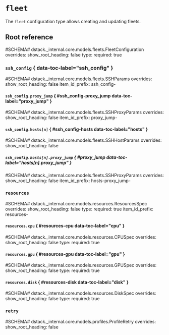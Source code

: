# `fleet`

The `fleet` configuration type allows creating and updating fleets.

## Root reference

#SCHEMA# dstack._internal.core.models.fleets.FleetConfiguration
    overrides:
      show_root_heading: false
      type:
        required: true

### `ssh_config` { data-toc-label="ssh_config" }

#SCHEMA# dstack._internal.core.models.fleets.SSHParams
    overrides:
      show_root_heading: false
      item_id_prefix: ssh_config-

#### `ssh_config.proxy_jump` { #ssh_config-proxy_jump data-toc-label="proxy_jump" }

#SCHEMA# dstack._internal.core.models.fleets.SSHProxyParams
    overrides:
      show_root_heading: false
      item_id_prefix: proxy_jump-

#### `ssh_config.hosts[n]` { #ssh_config-hosts data-toc-label="hosts" }

#SCHEMA# dstack._internal.core.models.fleets.SSHHostParams
    overrides:
      show_root_heading: false

##### `ssh_config.hosts[n].proxy_jump` { #proxy_jump data-toc-label="hosts[n].proxy_jump" }

#SCHEMA# dstack._internal.core.models.fleets.SSHProxyParams
    overrides:
      show_root_heading: false
      item_id_prefix: hosts-proxy_jump-

### `resources`

#SCHEMA# dstack._internal.core.models.resources.ResourcesSpec
    overrides:
      show_root_heading: false
      type:
        required: true
      item_id_prefix: resources-

#### `resources.cpu` { #resources-cpu data-toc-label="cpu" }

#SCHEMA# dstack._internal.core.models.resources.CPUSpec
    overrides:
      show_root_heading: false
      type:
        required: true

#### `resources.gpu` { #resources-gpu data-toc-label="gpu" }

#SCHEMA# dstack._internal.core.models.resources.GPUSpec
    overrides:
      show_root_heading: false
      type:
        required: true

#### `resources.disk` { #resources-disk data-toc-label="disk" }

#SCHEMA# dstack._internal.core.models.resources.DiskSpec
    overrides:
      show_root_heading: false
      type:
        required: true

### `retry`

#SCHEMA# dstack._internal.core.models.profiles.ProfileRetry
    overrides:
      show_root_heading: false
